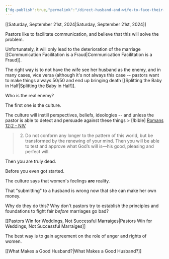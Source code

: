 ```yaml
---
{"dg-publish":true,"permalink":"/direct-husband-and-wife-to-face-their-real-enemy/","metatags":{"description":"some description","og:image":"https://example.com/someimage.png","og:title":null,"og:description":null,"twitter:card":"summary_large_image","twitter:image":null,"twitter:title":null,"twitter:description":null,"twitter:creator":"@JonahXJeremiah","twitter:site":"@JonahXJeremiah"},"created":"2024-09-21T07:48:48.646-07:00","updated":"2024-09-21T07:54:28.164-07:00"}
---
```


[[Saturday, September 21st, 2024\|Saturday, September 21st, 2024]]

Pastors like to facilitate communication, and believe that this will solve the problem.

Unfortunately, it will only lead to the deterioration of the marriage [[Communication Facilitation is a Fraud\|Communication Facilitation is a Fraud]].

The right way is to not have the wife see her husband as the enemy, and in many cases, vice versa (although it's not always this case -- pastors want to make things always 50/50 and end up bringing death [[Splitting the Baby in Half\|Splitting the Baby in Half]].

Who is the real enemy?

The first one is the culture.

The culture will instill perspectives, beliefs, ideologies -- and unless the pastor is able to detect and persuade against these things > [!bible] [Romans 12:2 - NIV](https://bolls.life/NIV/45/12/)
> 2. Do not conform any longer to the pattern of this world, but be transformed by the renewing of your mind. Then you will be able to test and approve what God’s will is—his good, pleasing and perfect will.

Then you are truly dead.

Before you even got started.

The culture says that women's feelings **are** reality.

That "submitting" to a husband is wrong now that she can make her own money.

Why do they do this?  Why don't pastors try to establish the principles and foundations to fight fair *before* marriages go bad?

[[Pastors Win for Weddings, Not Successful Marraiges\|Pastors Win for Weddings, Not Successful Marraiges]]

The best way is to gain agreement on the role of anger and rights of women.

[[What Makes a Good Husband?\|What Makes a Good Husband?]]


